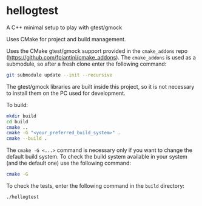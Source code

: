 # hellogtest
A C++ minimal setup to play with gtest/gmock

Uses CMake for project and build management.

Uses the CMake gtest/gmock support provided in the `cmake_addons` repo (https://github.com/fpiantini/cmake_addons). The `cmake_addons` is used as a submodule, so after a fresh clone enter the following command:

```bash
git submodule update --init --recursive
```

The gtest/gmock libraries are built inside this project, so it is not necessary to install them on the PC used for development.

To build:

```bash
mkdir build
cd build
cmake ..
cmake -G "<your_preferred_build_system>" .
cmake --build .
```

The `cmake -G <...>` command is necessary only if you want to change the default build system. To check the build system available in your system (and the default one) use the following command:

```bash
cmake -G
```

To check the tests, enter the following command in the `build` directory:

```bash
./hellogtest
```

